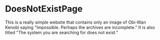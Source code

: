 # DoesNotExistPage
This is a really simple website that contains only an image of Obi-Wan Kenobi saying "Impossible. Perhaps the archives are incomplete." It is also titled "The system you are searching for does not exist."
